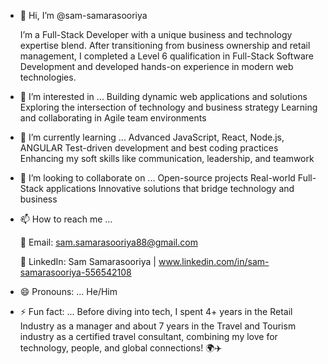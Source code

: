 - 👋 Hi, I’m @sam-samarasooriya
  
  I’m a Full-Stack Developer with a unique business and technology expertise blend.
  After transitioning from business ownership and retail management, I completed a Level 6 qualification in Full-Stack Software Development and developed hands-on experience in modern web technologies.  


- 👀 I’m interested in ...
  Building dynamic web applications and solutions
  Exploring the intersection of technology and business strategy
  Learning and collaborating in Agile team environments


- 🌱 I’m currently learning ...
    Advanced JavaScript, React, Node.js, ANGULAR
    Test-driven development and best coding practices
    Enhancing my soft skills like communication, leadership, and teamwork
  
- 💞️ I’m looking to collaborate on ...
    Open-source projects
    Real-world Full-Stack applications
    Innovative solutions that bridge technology and business
    
- 📫 How to reach me ...
  
    📧 Email: sam.samarasooriya88@gmail.com
  
    💼 LinkedIn: Sam Samarasooriya | www.linkedin.com/in/sam-samarasooriya-556542108

- 😄 Pronouns: ...
     He/Him
  
- ⚡ Fun fact: ...
    Before diving into tech, I spent 4+ years in the Retail Industry as a manager and about 7 years in the Travel and Tourism industry as a certified travel consultant, combining my love for technology, people, and global connections! 🌍✈️


